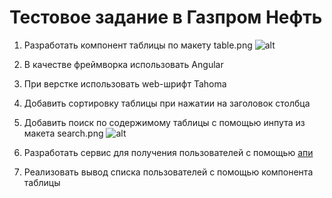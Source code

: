 # Тестовое задание в Газпром Нефть  

1) Разработать компонент таблицы по макету table.png 
  ![alt](https://github.com/nilaev/gazprom-task/blob/master/readme-source/table.png)
2) В качестве фреймворка использовать Angular

3) При верстке использовать web-шрифт Tahoma

4) Добавить сортировку таблицы при нажатии на заголовок столбца

5) Добавить поиск по содержимому таблицы с помощью инпута из макета search.png
   ![alt](https://github.com/nilaev/gazprom-task/blob/master/readme-source/search.png)

6) Разработать сервис для получения пользователей с помощью [апи](https://jsonplaceholder.typicode.com/users)

7) Реализовать вывод списка пользователей с помощью компонента таблицы
